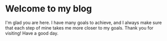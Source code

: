 # Welcome to my blog

I'm glad you are here. I have many goals to achieve, and I always make sure that each step of mine takes me more closer to my goals.
Thank you for visiting! Have a good day.
